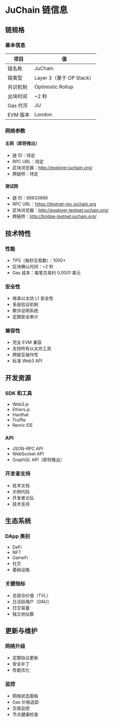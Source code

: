 # JuChain 链信息

## 链规格

### 基本信息

| 项目 | 值 |
| --- | --- |
| 链名称 | JuChain |
| 链类型 | Layer 3（基于 OP Stack） |
| 共识机制 | Optimistic Rollup |
| 出块时间 | ~2 秒 |
| Gas 代币 | JU |
| EVM 版本 | London |

### 网络参数

#### 主网（即将推出）
* 链 ID：待定
* RPC URL：待定
* 区块浏览器：http://explorer.juchain.org/
* 跨链桥：待定

#### 测试网
* 链 ID：66633666
* RPC URL：https://testnet-rpc.juchain.org
* 区块浏览器：http://explorer-testnet.juchain.org/
* 跨链桥：http://bridge-testnet.juchain.org/

## 技术特性

### 性能
* TPS（每秒交易数）：1000+
* 区块确认时间：~2 秒
* Gas 成本：每笔交易约 0.0001 美元

### 安全性
* 继承以太坊 L1 安全性
* 多层验证机制
* 欺诈证明系统
* 定期安全审计

### 兼容性
* 完全 EVM 兼容
* 支持所有以太坊工具
* 跨链互操作性
* 标准 Web3 API

## 开发资源

### SDK 和工具
* Web3.js
* Ethers.js
* Hardhat
* Truffle
* Remix IDE

### API
* JSON-RPC API
* WebSocket API
* GraphQL API（即将推出）

### 开发者支持
* 技术文档
* 示例代码
* 开发者论坛
* 技术支持

## 生态系统

### DApp 类别
* DeFi
* NFT
* GameFi
* 社交
* 基础设施

### 关键指标
* 总锁仓价值（TVL）
* 日活跃用户（DAU）
* 日交易量
* 独立地址数

## 更新与维护

### 网络升级
* 定期协议更新
* 安全补丁
* 性能优化

### 监控
* 网络状态面板
* Gas 价格追踪
* 交易监控
* 节点健康检查 